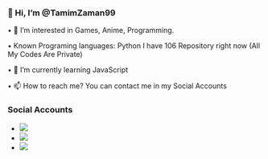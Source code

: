 ### 👋 Hi, I’m @TamimZaman99


• 👀 I’m interested in Games, Anime, Programming.


• Known Programing languages: Python
I have 106 Repository right now (All My Codes Are Private)

• 🌱 I’m currently learning JavaScript

• 📫 How to reach me? You can contact me in my Social Accounts

### Social Accounts
* <a href="https://t.me/TamimZaman" alt="TamimZaman99!"> <img src="https://aleen42.github.io/badges/src/telegram.svg" /> </a>
* <a href="https://twitter.com/TamimZaman99" alt="TamimZaman99!"> <img src="https://aleen42.github.io/badges/src/twitter.svg" /> </a>
* <a href="https://facebook.com/TamimZaman333" alt="TamimZaman333!"> <img src="https://aleen42.github.io/badges/src/facebook.svg" /> </a>
<!---
TamimZaman99/TamimZaman99 is a ✨ special ✨ repository because its `README.md` (this file) appears on your GitHub profile.
You can click the Preview link to take a look at your changes.
--->
